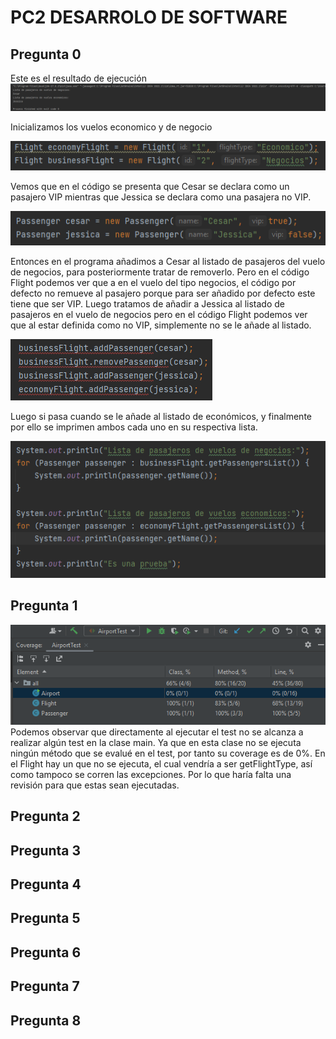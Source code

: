 # PC2 DESARROLO DE SOFTWARE

## Pregunta 0
Este es el resultado de ejecución
![image info](./images/imagen1.png)

Inicializamos los vuelos economico y de negocio

![image info](./images/imagen2.png)

Vemos que en el código se presenta que Cesar se declara como un pasajero VIP
mientras que Jessica se declara como una pasajera no VIP.

![image info](./images/imagen3.png)


Entonces en el programa añadimos a Cesar al listado de pasajeros del vuelo de
negocios, para posteriormente tratar de removerlo. Pero en el código Flight
podemos ver que a en el vuelo del tipo negocios, el código por defecto no remueve
al pasajero porque para ser añadido por defecto este tiene que ser VIP.
Luego tratamos de añadir a Jessica al listado de pasajeros en el vuelo de negocios
pero en el código Flight podemos ver que al estar definida como no VIP, simplemente
no se le añade al listado.

![image info](./images/imagen4.png)

Luego si pasa cuando se le añade al listado de económicos,
y finalmente por ello se imprimen ambos cada uno en su respectiva lista.

![image info](./images/imagen5.png)

## Pregunta 1

![image info](./images/imagen6.png)
Podemos observar que directamente al ejecutar el test no se alcanza a realizar
algún test en la clase main. Ya que en esta clase no se ejecuta ningún método 
que se evalué en el test, por tanto su coverage es de 0%. En el Flight hay un
que no se ejecuta, el cual vendría a ser getFlightType, así como tampoco se corren
las excepciones. Por lo que haría falta una revisión para que estas sean ejecutadas.
## Pregunta 2

## Pregunta 3

## Pregunta 4

## Pregunta 5

## Pregunta 6

## Pregunta 7

## Pregunta 8